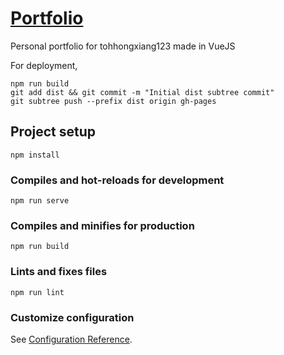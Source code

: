 # [Portfolio](https://tohhongxiang123.github.io/Portfolio/)

Personal portfolio for tohhongxiang123 made in VueJS

For deployment,
```
npm run build
git add dist && git commit -m "Initial dist subtree commit"
git subtree push --prefix dist origin gh-pages
```

## Project setup
```
npm install
```

### Compiles and hot-reloads for development
```
npm run serve
```

### Compiles and minifies for production
```
npm run build
```

### Lints and fixes files
```
npm run lint
```

### Customize configuration
See [Configuration Reference](https://cli.vuejs.org/config/).
